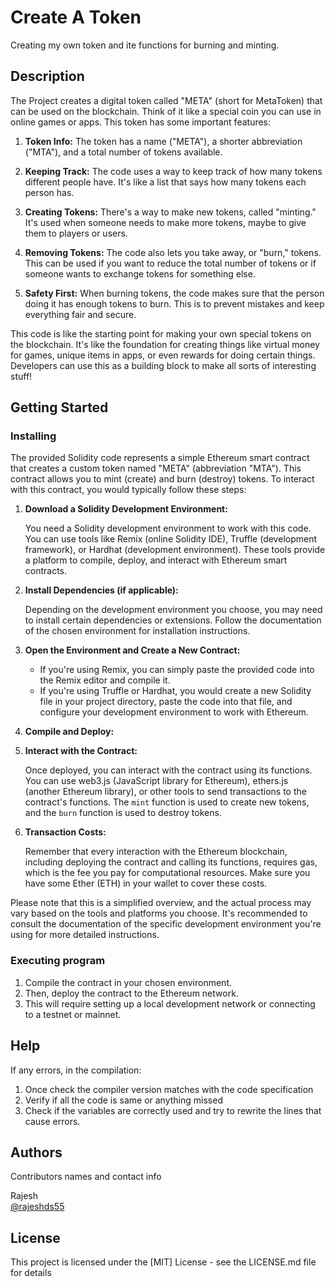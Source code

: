 # Create A Token

Creating my own token and ite functions for burning and minting.

## Description

The Project creates a digital token called "META" (short for MetaToken) that can be used on the blockchain. Think of it like a special coin you can use in online games or apps. This token has some important features:

1. **Token Info:** The token has a name ("META"), a shorter abbreviation ("MTA"), and a total number of tokens available.

2. **Keeping Track:** The code uses a way to keep track of how many tokens different people have. It's like a list that says how many tokens each person has.

3. **Creating Tokens:** There's a way to make new tokens, called "minting." It's used when someone needs to make more tokens, maybe to give them to players or users.

4. **Removing Tokens:** The code also lets you take away, or "burn," tokens. This can be used if you want to reduce the total number of tokens or if someone wants to exchange tokens for something else.

5. **Safety First:** When burning tokens, the code makes sure that the person doing it has enough tokens to burn. This is to prevent mistakes and keep everything fair and secure.

This code is like the starting point for making your own special tokens on the blockchain. It's like the foundation for creating things like virtual money for games, unique items in apps, or even rewards for doing certain things. Developers can use this as a building block to make all sorts of interesting stuff!

## Getting Started

### Installing

The provided Solidity code represents a simple Ethereum smart contract that creates a custom token named "META" (abbreviation "MTA"). This contract allows you to mint (create) and burn (destroy) tokens. To interact with this contract, you would typically follow these steps:

1. **Download a Solidity Development Environment:**

   You need a Solidity development environment to work with this code. You can use tools like Remix (online Solidity IDE), Truffle (development framework), or Hardhat (development environment). These tools provide a platform to compile, deploy, and interact with Ethereum smart contracts.

2. **Install Dependencies (if applicable):**

   Depending on the development environment you choose, you may need to install certain dependencies or extensions. Follow the documentation of the chosen environment for installation instructions.

3. **Open the Environment and Create a New Contract:**

   - If you're using Remix, you can simply paste the provided code into the Remix editor and compile it.
   - If you're using Truffle or Hardhat, you would create a new Solidity file in your project directory, paste the code into that file, and configure your development environment to work with Ethereum.

4. **Compile and Deploy:**


5. **Interact with the Contract:**

   Once deployed, you can interact with the contract using its functions. You can use web3.js (JavaScript library for Ethereum), ethers.js (another Ethereum library), or other tools to send transactions to the contract's functions. The `mint` function is used to create new tokens, and the `burn` function is used to destroy tokens.

6. **Transaction Costs:**

   Remember that every interaction with the Ethereum blockchain, including deploying the contract and calling its functions, requires gas, which is the fee you pay for computational resources. Make sure you have some Ether (ETH) in your wallet to cover these costs.

Please note that this is a simplified overview, and the actual process may vary based on the tools and platforms you choose. It's recommended to consult the documentation of the specific development environment you're using for more detailed instructions.

### Executing program

1. Compile the contract in your chosen environment.
2. Then, deploy the contract to the Ethereum network. 
3. This will require setting up a local development network or connecting to a testnet or mainnet.


## Help

If any errors, in the compilation:
1. Once check the compiler version matches with the code specification
2. Verify if all the code is same or anything missed
3. Check if the variables are correctly used and try to rewrite the lines that cause errors.

## Authors

Contributors names and contact info

Rajesh  
[@rajeshds55](https://twitter.com/rajeshds55)


## License

This project is licensed under the [MIT] License - see the LICENSE.md file for details

